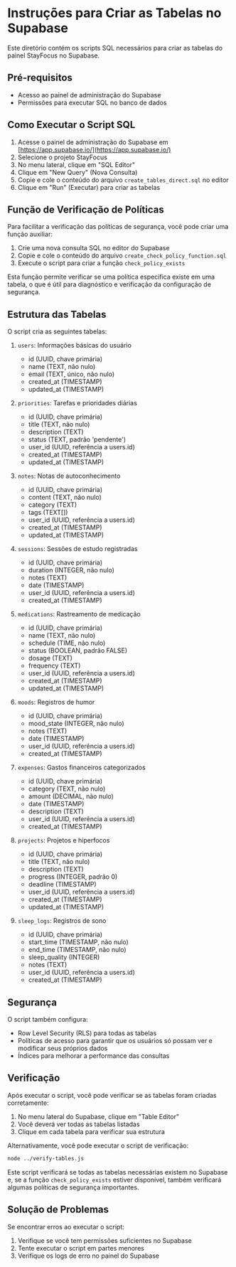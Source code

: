 # Instruções para Criar as Tabelas no Supabase

Este diretório contém os scripts SQL necessários para criar as tabelas do painel StayFocus no Supabase.

## Pré-requisitos

- Acesso ao painel de administração do Supabase
- Permissões para executar SQL no banco de dados

## Como Executar o Script SQL

1. Acesse o painel de administração do Supabase em [https://app.supabase.io/](https://app.supabase.io/)
2. Selecione o projeto StayFocus
3. No menu lateral, clique em "SQL Editor"
4. Clique em "New Query" (Nova Consulta)
5. Copie e cole o conteúdo do arquivo `create_tables_direct.sql` no editor
6. Clique em "Run" (Executar) para criar as tabelas

## Função de Verificação de Políticas

Para facilitar a verificação das políticas de segurança, você pode criar uma função auxiliar:

1. Crie uma nova consulta SQL no editor do Supabase
2. Copie e cole o conteúdo do arquivo `create_check_policy_function.sql`
3. Execute o script para criar a função `check_policy_exists`

Esta função permite verificar se uma política específica existe em uma tabela, o que é útil para diagnóstico e verificação da configuração de segurança.

## Estrutura das Tabelas

O script cria as seguintes tabelas:

1. `users`: Informações básicas do usuário
   - id (UUID, chave primária)
   - name (TEXT, não nulo)
   - email (TEXT, único, não nulo)
   - created_at (TIMESTAMP)
   - updated_at (TIMESTAMP)

2. `priorities`: Tarefas e prioridades diárias
   - id (UUID, chave primária)
   - title (TEXT, não nulo)
   - description (TEXT)
   - status (TEXT, padrão 'pendente')
   - user_id (UUID, referência a users.id)
   - created_at (TIMESTAMP)
   - updated_at (TIMESTAMP)

3. `notes`: Notas de autoconhecimento
   - id (UUID, chave primária)
   - content (TEXT, não nulo)
   - category (TEXT)
   - tags (TEXT[])
   - user_id (UUID, referência a users.id)
   - created_at (TIMESTAMP)
   - updated_at (TIMESTAMP)

4. `sessions`: Sessões de estudo registradas
   - id (UUID, chave primária)
   - duration (INTEGER, não nulo)
   - notes (TEXT)
   - date (TIMESTAMP)
   - user_id (UUID, referência a users.id)
   - created_at (TIMESTAMP)

5. `medications`: Rastreamento de medicação
   - id (UUID, chave primária)
   - name (TEXT, não nulo)
   - schedule (TIME, não nulo)
   - status (BOOLEAN, padrão FALSE)
   - dosage (TEXT)
   - frequency (TEXT)
   - user_id (UUID, referência a users.id)
   - created_at (TIMESTAMP)
   - updated_at (TIMESTAMP)

6. `moods`: Registros de humor
   - id (UUID, chave primária)
   - mood_state (INTEGER, não nulo)
   - notes (TEXT)
   - date (TIMESTAMP)
   - user_id (UUID, referência a users.id)
   - created_at (TIMESTAMP)

7. `expenses`: Gastos financeiros categorizados
   - id (UUID, chave primária)
   - category (TEXT, não nulo)
   - amount (DECIMAL, não nulo)
   - date (TIMESTAMP)
   - description (TEXT)
   - user_id (UUID, referência a users.id)
   - created_at (TIMESTAMP)

8. `projects`: Projetos e hiperfocos
   - id (UUID, chave primária)
   - title (TEXT, não nulo)
   - description (TEXT)
   - progress (INTEGER, padrão 0)
   - deadline (TIMESTAMP)
   - user_id (UUID, referência a users.id)
   - created_at (TIMESTAMP)
   - updated_at (TIMESTAMP)

9. `sleep_logs`: Registros de sono
   - id (UUID, chave primária)
   - start_time (TIMESTAMP, não nulo)
   - end_time (TIMESTAMP, não nulo)
   - sleep_quality (INTEGER)
   - notes (TEXT)
   - user_id (UUID, referência a users.id)
   - created_at (TIMESTAMP)

## Segurança

O script também configura:

- Row Level Security (RLS) para todas as tabelas
- Políticas de acesso para garantir que os usuários só possam ver e modificar seus próprios dados
- Índices para melhorar a performance das consultas

## Verificação

Após executar o script, você pode verificar se as tabelas foram criadas corretamente:

1. No menu lateral do Supabase, clique em "Table Editor"
2. Você deverá ver todas as tabelas listadas
3. Clique em cada tabela para verificar sua estrutura

Alternativamente, você pode executar o script de verificação:

```bash
node ../verify-tables.js
```

Este script verificará se todas as tabelas necessárias existem no Supabase e, se a função `check_policy_exists` estiver disponível, também verificará algumas políticas de segurança importantes.

## Solução de Problemas

Se encontrar erros ao executar o script:

1. Verifique se você tem permissões suficientes no Supabase
2. Tente executar o script em partes menores
3. Verifique os logs de erro no painel do Supabase 